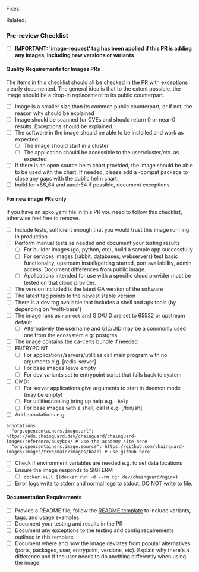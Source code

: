 <!---
Provide a short summary in the Title above. Examples of good PR titles:
* "Image: add ruby v3.1"
* "Fix: fix haproxy v2.6 running as root"
* "Feature: Generate development friendly variants for all images"
-->

<!--
Please include references to any related issues.
 -->

Fixes:

Related:

### Pre-review Checklist

<!--
PLEASE REMOVE THE CHECKLIST ITEMS OR THE ENTIRE CHECKLIST IF THEY DON'T APPLY.

This checklist is mostly useful as a reminder of small things that can easily be
forgotten – it is meant as a helpful tool rather than hoops to jump through.

At the moment of this PR you have the most information on what all the change
will affect, so please take the time to jot it down.

Put an `x` in all the items that apply, make notes next to any that haven't been
addressed, and remove any items that are not relevant to this PR.
-->

- [ ] **IMPORTANT: 'image-request' tag has been applied if this PR is adding any images, including new versions or variants**

#### Quality Requirements for Images PRs
The items in this checklist should all be checked in the PR with exceptions clearly documented.
The general idea is that to the extent possible, the image should be a drop-in replacement to its public counterpart.
- [ ] Image is a smaller size than its common public counterpart, or if not, the reason why should be explained
- [ ] Image should be scanned for CVEs and should return 0 or near-0 results. Exceptions should be explained.
- [ ] The software in the image should be able to be installed and work as expected
  - [ ] The image should start in a cluster
  - [ ] The application should be accessible to the user/cluster/etc. as expected
- [ ] If there is an open source helm chart provided, the image should be able to be used with the chart. If needed, please add a -compat package to close any gaps with the public helm chart.
- [ ] build for x86_64 and aarch64 if possible, document exceptions

#### For new image PRs only

If you have an apko.yaml file in this PR you need to follow this checklist, otherwise feel free to remove.
- [ ] Include tests, sufficient enough that you would trust this image running in production.
- [ ] Perform manual tests as needed and document your testing results
  - [ ] For builder images (go, python, etc), build a sample app successfully
  - [ ] For services images (rabbit, databases, webservers) test basic functionality, upstream install/getting started, port availability, admin access. Document differences from public image.
  - [ ] Applications intended for use with a specific cloud provider must be tested on that cloud provider.

- [ ] The version included is the latest GA version of the software
- [ ] The latest tag points to the newest stable version
- [ ] There is a dev tag available that includes a shell and apk tools (by depending on 'wolfi-base')
- [ ] The image runs as `nonroot` and GID/UID are set to 65532 or upstream default
  - [ ] Alternatively the username and GID/UID may be a commonly used one from the ecosystem e.g: postgres
- [ ] The image contains the ca-certs bundle if needed
- [ ] ENTRYPOINT
  - [ ] For applications/servers/utilities call main program with no arguments e.g. [redis-server]
  - [ ] For base images leave empty
  - [ ] For dev variants set to entrypoint script that falls back to system
- [ ] CMD:
  - [ ] For server applications give arguments to start in daemon mode (may be empty)
  - [ ] For utilities/tooling bring up help e.g. `–help`
  - [ ] For base images with a shell, call it e.g. [/bin/sh]

- [ ] Add annotations e.g:
```
annotations:
  "org.opencontainers.image.url": https://edu.chainguard.dev/chainguard/chainguard-images/reference/busybox/ # use the academy site here
  "org.opencontainers.image.source": https://github.com/chainguard-images/images/tree/main/images/bazel # use github here
```
- [ ] Check if environment variables are needed e.g. to set data locations
- [ ] Ensure the image responds to SIGTERM
  - [ ] `docker kill $(docker run -d --rm cgr.dev/chainguard/nginx)`
- [ ] Error logs write to stderr and normal logs to stdout. DO NOT write to file.
#### Documentation Requirements

- [ ] Provide a README file, follow the [README template](readme-template.md) to include variants, tags, and usage examples
- [ ] Document your testing and results in the PR
- [ ] Document any exceptions to the testing and config requirements outlined in this template
- [ ] Document where and how the image deviates from popular alternatives (ports, packages, user, entrypoint, versions, etc). Explain why there's a difference and if the user needs to do anything differently when using the image